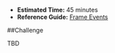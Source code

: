 * **Estimated Time:** 45 minutes
* **Reference Guide:** [Frame Events](https://github.com/christensenacademy/christensen-academy/blob/master/modules/beginning-actionscript/reference.md#frame-events)

##Challenge

TBD